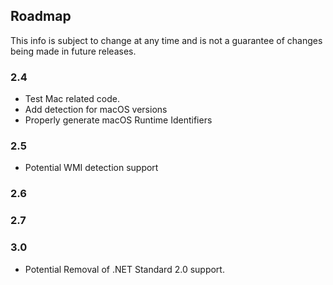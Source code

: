 ## Roadmap
This info is subject to change at any time and is not a guarantee of changes being made in future releases.

### 2.4
* Test Mac related code.
* Add detection for macOS versions
* Properly generate macOS Runtime Identifiers

### 2.5
* Potential WMI detection support

### 2.6

### 2.7

### 3.0
* Potential Removal of .NET Standard 2.0 support.

